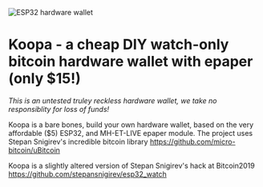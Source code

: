 
![ESP32 hardware wallet](https://i.imgur.com/VHvBa1d.png)
# Koopa - a cheap DIY watch-only bitcoin hardware wallet with epaper (only $15!)

*This is an untested truley reckless hardware wallet, we take no responsiblity for loss of funds!*


Koopa is a bare bones, build your own hardware wallet, based on the very affordable ($5) ESP32, and MH-ET-LIVE epaper module. The project uses Stepan Snigirev's incredible bitcoin library 
https://github.com/micro-bitcoin/uBitcoin

Koopa is a slightly altered version of Stepan Snigirev's hack at Bitcoin2019 
https://github.com/stepansnigirev/esp32_watch







